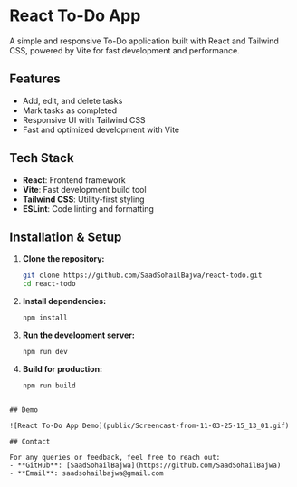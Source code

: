 # React To-Do App

A simple and responsive To-Do application built with React and Tailwind CSS, powered by Vite for fast development and performance.

## Features

- Add, edit, and delete tasks
- Mark tasks as completed
- Responsive UI with Tailwind CSS
- Fast and optimized development with Vite

## Tech Stack

- **React**: Frontend framework
- **Vite**: Fast development build tool
- **Tailwind CSS**: Utility-first styling
- **ESLint**: Code linting and formatting

## Installation & Setup

1. **Clone the repository:**
   ```bash
   git clone https://github.com/SaadSohailBajwa/react-todo.git
   cd react-todo
   ```
2. **Install dependencies:**
   ```bash
   npm install
   ```
3. **Run the development server:**
   ```bash
   npm run dev
   ```
4. **Build for production:**
   ```bash
   npm run build
   ```

```

## Demo

![React To-Do App Demo](public/Screencast-from-11-03-25-15_13_01.gif)

## Contact

For any queries or feedback, feel free to reach out:
- **GitHub**: [SaadSohailBajwa](https://github.com/SaadSohailBajwa)
- **Email**: saadsohailbajwa@gmail.com


